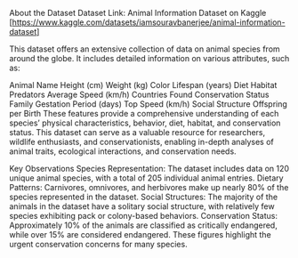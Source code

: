 About the Dataset
Dataset Link: Animal Information Dataset on Kaggle [https://www.kaggle.com/datasets/iamsouravbanerjee/animal-information-dataset]

This dataset offers an extensive collection of data on animal species from around the globe. It includes detailed information on various attributes, such as:

Animal Name
Height (cm)
Weight (kg)
Color
Lifespan (years)
Diet
Habitat
Predators
Average Speed (km/h)
Countries Found
Conservation Status
Family
Gestation Period (days)
Top Speed (km/h)
Social Structure
Offspring per Birth
These features provide a comprehensive understanding of each species’ physical characteristics, behavior, diet, habitat, and conservation status. This dataset can serve as a valuable resource for researchers, wildlife enthusiasts, and conservationists, enabling in-depth analyses of animal traits, ecological interactions, and conservation needs.

Key Observations
Species Representation: The dataset includes data on 120 unique animal species, with a total of 205 individual animal entries.
Dietary Patterns: Carnivores, omnivores, and herbivores make up nearly 80% of the species represented in the dataset.
Social Structures: The majority of the animals in the dataset have a solitary social structure, with relatively few species exhibiting pack or colony-based behaviors.
Conservation Status: Approximately 10% of the animals are classified as critically endangered, while over 15% are considered endangered. These figures highlight the urgent conservation concerns for many species.

